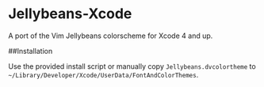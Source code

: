 Jellybeans-Xcode
=================

A port of the Vim Jellybeans colorscheme for Xcode 4 and up.

##Installation

Use the provided install script or manually copy `Jellybeans.dvcolortheme` to `~/Library/Developer/Xcode/UserData/FontAndColorThemes`.
